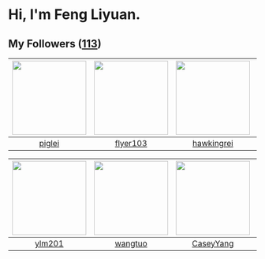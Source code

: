 # Hi, I'm Feng Liyuan.

## My Followers ([113](https://github.com/SunRunAway?tab=followers))

| <img src="https://avatars.githubusercontent.com/u/731266?v=4" width="150" height="150" /> | <img src="https://avatars.githubusercontent.com/u/829039?v=4" width="150" height="150" /> | <img src="https://avatars.githubusercontent.com/u/3427324?v=4" width="150" height="150" /> | <img src="https://avatars.githubusercontent.com/u/1449133?v=4" width="150" height="150" /> |
| :---------------------------------------------------------------------------------------: | :---------------------------------------------------------------------------------------: | :----------------------------------------------------------------------------------------: | :----------------------------------------------------------------------------------------: |
|                            [piglei](https://github.com/piglei)                            |                          [flyer103](https://github.com/flyer103)                          |                         [hawkingrei](https://github.com/hawkingrei)                        |                             [ma6174](https://github.com/ma6174)                            |

| <img src="https://avatars.githubusercontent.com/u/588162?v=4" width="150" height="150" /> | <img src="https://avatars.githubusercontent.com/u/1171686?v=4" width="150" height="150" /> | <img src="https://avatars.githubusercontent.com/u/2445114?v=4" width="150" height="150" /> | <img src="https://avatars.githubusercontent.com/u/20775801?v=4" width="150" height="150" /> |
| :---------------------------------------------------------------------------------------: | :----------------------------------------------------------------------------------------: | :----------------------------------------------------------------------------------------: | :-----------------------------------------------------------------------------------------: |
|                            [ylm201](https://github.com/ylm201)                            |                            [wangtuo](https://github.com/wangtuo)                           |                          [CaseyYang](https://github.com/CaseyYang)                         |                           [rebelice](https://github.com/rebelice)                           |
